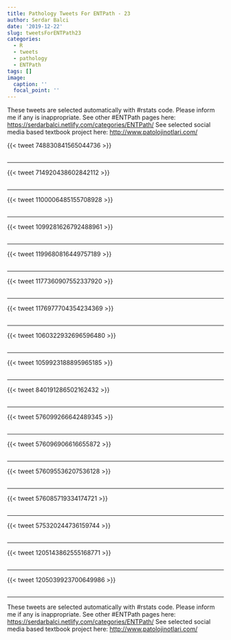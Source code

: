 ```yaml
---
title: Pathology Tweets For ENTPath - 23
author: Serdar Balci
date: '2019-12-22'
slug: tweetsForENTPath23
categories:
  - R
  - tweets
  - pathology
  - ENTPath
tags: []
image:
  caption: ''
  focal_point: ''
---
```



These tweets are selected automatically with #rstats code. Please inform me if any is inappropriate.
See other #ENTPath pages here: https://serdarbalci.netlify.com/categories/ENTPath/ 
See selected social media based textbook project here: http://www.patolojinotlari.com/

{{< tweet 748830841565044736 >}}
<br>
<br>
<hr>
{{< tweet 714920438602842112 >}}
<br>
<br>
<hr>
{{< tweet 1100006485155708928 >}}
<br>
<br>
<hr>
{{< tweet 1099281626792488961 >}}
<br>
<br>
<hr>
{{< tweet 1199680816449757189 >}}
<br>
<br>
<hr>
{{< tweet 1177360907552337920 >}}
<br>
<br>
<hr>
{{< tweet 1176977704354234369 >}}
<br>
<br>
<hr>
{{< tweet 1060322932696596480 >}}
<br>
<br>
<hr>
{{< tweet 1059923188895965185 >}}
<br>
<br>
<hr>
{{< tweet 840191286502162432 >}}
<br>
<br>
<hr>
{{< tweet 576099266642489345 >}}
<br>
<br>
<hr>
{{< tweet 576096906616655872 >}}
<br>
<br>
<hr>
{{< tweet 576095536207536128 >}}
<br>
<br>
<hr>
{{< tweet 576085719334174721 >}}
<br>
<br>
<hr>
{{< tweet 575320244736159744 >}}
<br>
<br>
<hr>
{{< tweet 1205143862555168771 >}}
<br>
<br>
<hr>
{{< tweet 1205039923700649986 >}}
<br>
<br>
<hr>


These tweets are selected automatically with #rstats code. Please inform me if any is inappropriate.
See other #ENTPath pages here: https://serdarbalci.netlify.com/categories/ENTPath/ 
See selected social media based textbook project here: http://www.patolojinotlari.com/
